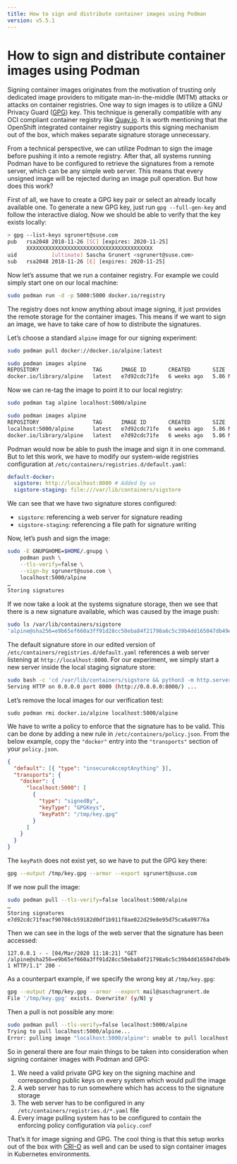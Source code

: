 ```yaml
---
title: How to sign and distribute container images using Podman
version: v5.5.1
---
```


# How to sign and distribute container images using Podman

Signing container images originates from the motivation of trusting only
dedicated image providers to mitigate man-in-the-middle (MITM) attacks or
attacks on container registries. One way to sign images is to utilize a GNU
Privacy Guard ([GPG][0]) key. This technique is generally compatible with any
OCI compliant container registry like [Quay.io][1]. It is worth mentioning that
the OpenShift integrated container registry supports this signing mechanism out
of the box, which makes separate signature storage unnecessary.

[0]: https://gnupg.org
[1]: https://quay.io

From a technical perspective, we can utilize Podman to sign the image before
pushing it into a remote registry. After that, all systems running Podman have
to be configured to retrieve the signatures from a remote server, which can
be any simple web server. This means that every unsigned image will be rejected
during an image pull operation. But how does this work?

First of all, we have to create a GPG key pair or select an already locally
available one. To generate a new GPG key, just run `gpg --full-gen-key` and
follow the interactive dialog. Now we should be able to verify that the key
exists locally:

```bash
> gpg --list-keys sgrunert@suse.com
pub   rsa2048 2018-11-26 [SC] [expires: 2020-11-25]
      XXXXXXXXXXXXXXXXXXXXXXXXXXXXXXXXXXXXXXXX
uid           [ultimate] Sascha Grunert <sgrunert@suse.com>
sub   rsa2048 2018-11-26 [E] [expires: 2020-11-25]
```

Now let’s assume that we run a container registry. For example we could simply
start one on our local machine:

```bash
sudo podman run -d -p 5000:5000 docker.io/registry
```

The registry does not know anything about image signing, it just provides the remote
storage for the container images. This means if we want to sign an image, we
have to take care of how to distribute the signatures.

Let’s choose a standard `alpine` image for our signing experiment:

```bash
sudo podman pull docker://docker.io/alpine:latest
```

```bash
sudo podman images alpine
REPOSITORY                 TAG      IMAGE ID       CREATED       SIZE
docker.io/library/alpine   latest   e7d92cdc71fe   6 weeks ago   5.86 MB
```

Now we can re-tag the image to point it to our local registry:

```bash
sudo podman tag alpine localhost:5000/alpine
```

```bash
sudo podman images alpine
REPOSITORY                 TAG      IMAGE ID       CREATED       SIZE
localhost:5000/alpine      latest   e7d92cdc71fe   6 weeks ago   5.86 MB
docker.io/library/alpine   latest   e7d92cdc71fe   6 weeks ago   5.86 MB
```

Podman would now be able to push the image and sign it in one command. But to
let this work, we have to modify our system-wide registries configuration at
`/etc/containers/registries.d/default.yaml`:

```yaml
default-docker:
  sigstore: http://localhost:8000 # Added by us
  sigstore-staging: file:///var/lib/containers/sigstore
```

We can see that we have two signature stores configured:

- `sigstore`: referencing a web server for signature reading
- `sigstore-staging`: referencing a file path for signature writing

Now, let’s push and sign the image:

```bash
sudo -E GNUPGHOME=$HOME/.gnupg \
    podman push \
    --tls-verify=false \
    --sign-by sgrunert@suse.com \
    localhost:5000/alpine
…
Storing signatures
```

If we now take a look at the systems signature storage, then we see that there
is a new signature available, which was caused by the image push:

```bash
sudo ls /var/lib/containers/sigstore
'alpine@sha256=e9b65ef660a3ff91d28cc50eba84f21798a6c5c39b4dd165047db49e84ae1fb9'
```

The default signature store in our edited version of
`/etc/containers/registries.d/default.yaml` references a web server listening at
`http://localhost:8000`. For our experiment, we simply start a new server inside
the local staging signature store:

```bash
sudo bash -c 'cd /var/lib/containers/sigstore && python3 -m http.server'
Serving HTTP on 0.0.0.0 port 8000 (http://0.0.0.0:8000/) ...
```

Let’s remove the local images for our verification test:

```
sudo podman rmi docker.io/alpine localhost:5000/alpine
```

We have to write a policy to enforce that the signature has to be valid. This
can be done by adding a new rule in `/etc/containers/policy.json`. From the
below example, copy the `"docker"` entry into the `"transports"` section of your
`policy.json`.

```json
{
  "default": [{ "type": "insecureAcceptAnything" }],
  "transports": {
    "docker": {
      "localhost:5000": [
        {
          "type": "signedBy",
          "keyType": "GPGKeys",
          "keyPath": "/tmp/key.gpg"
        }
      ]
    }
  }
}
```

The `keyPath` does not exist yet, so we have to put the GPG key there:

```bash
gpg --output /tmp/key.gpg --armor --export sgrunert@suse.com
```

If we now pull the image:

```bash
sudo podman pull --tls-verify=false localhost:5000/alpine
…
Storing signatures
e7d92cdc71feacf90708cb59182d0df1b911f8ae022d29e8e95d75ca6a99776a
```

Then we can see in the logs of the web server that the signature has been
accessed:

```
127.0.0.1 - - [04/Mar/2020 11:18:21] "GET /alpine@sha256=e9b65ef660a3ff91d28cc50eba84f21798a6c5c39b4dd165047db49e84ae1fb9/signature-1 HTTP/1.1" 200 -
```

As a counterpart example, if we specify the wrong key at `/tmp/key.gpg`:

```bash
gpg --output /tmp/key.gpg --armor --export mail@saschagrunert.de
File '/tmp/key.gpg' exists. Overwrite? (y/N) y
```

Then a pull is not possible any more:

```bash
sudo podman pull --tls-verify=false localhost:5000/alpine
Trying to pull localhost:5000/alpine...
Error: pulling image "localhost:5000/alpine": unable to pull localhost:5000/alpine: unable to pull image: Source image rejected: Invalid GPG signature: …
```

So in general there are four main things to be taken into consideration when
signing container images with Podman and GPG:

1. We need a valid private GPG key on the signing machine and corresponding
   public keys on every system which would pull the image
2. A web server has to run somewhere which has access to the signature storage
3. The web server has to be configured in any
   `/etc/containers/registries.d/*.yaml` file
4. Every image pulling system has to be configured to contain the enforcing
   policy configuration via `policy.conf`

That’s it for image signing and GPG. The cool thing is that this setup works out
of the box with [CRI-O][2] as well and can be used to sign container images in
Kubernetes environments.

[2]: https://cri-o.io
